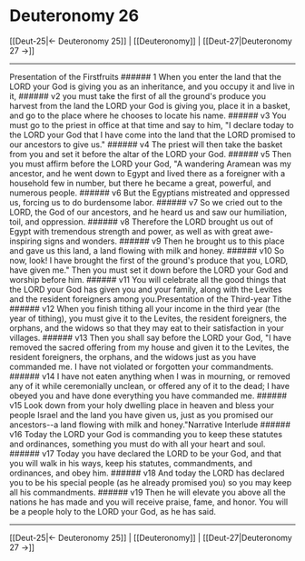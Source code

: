 # Deuteronomy 26

[[Deut-25|← Deuteronomy 25]] | [[Deuteronomy]] | [[Deut-27|Deuteronomy 27 →]]
***

Presentation of the Firstfruits ###### 1 When you enter the land that the LORD your God is giving you as an inheritance, and you occupy it and live in it, ###### v2 you must take the first of all the ground's produce you harvest from the land the LORD your God is giving you, place it in a basket, and go to the place where he chooses to locate his name. ###### v3 You must go to the priest in office at that time and say to him, "I declare today to the LORD your God that I have come into the land that the LORD promised to our ancestors to give us." ###### v4 The priest will then take the basket from you and set it before the altar of the LORD your God. ###### v5 Then you must affirm before the LORD your God, "A wandering Aramean was my ancestor, and he went down to Egypt and lived there as a foreigner with a household few in number, but there he became a great, powerful, and numerous people. ###### v6 But the Egyptians mistreated and oppressed us, forcing us to do burdensome labor. ###### v7 So we cried out to the LORD, the God of our ancestors, and he heard us and saw our humiliation, toil, and oppression. ###### v8 Therefore the LORD brought us out of Egypt with tremendous strength and power, as well as with great awe-inspiring signs and wonders. ###### v9 Then he brought us to this place and gave us this land, a land flowing with milk and honey. ###### v10 So now, look! I have brought the first of the ground's produce that you, LORD, have given me." Then you must set it down before the LORD your God and worship before him. ###### v11 You will celebrate all the good things that the LORD your God has given you and your family, along with the Levites and the resident foreigners among you.Presentation of the Third-year Tithe ###### v12 When you finish tithing all your income in the third year (the year of tithing), you must give it to the Levites, the resident foreigners, the orphans, and the widows so that they may eat to their satisfaction in your villages. ###### v13 Then you shall say before the LORD your God, "I have removed the sacred offering from my house and given it to the Levites, the resident foreigners, the orphans, and the widows just as you have commanded me. I have not violated or forgotten your commandments. ###### v14 I have not eaten anything when I was in mourning, or removed any of it while ceremonially unclean, or offered any of it to the dead; I have obeyed you and have done everything you have commanded me. ###### v15 Look down from your holy dwelling place in heaven and bless your people Israel and the land you have given us, just as you promised our ancestors--a land flowing with milk and honey."Narrative Interlude ###### v16 Today the LORD your God is commanding you to keep these statutes and ordinances, something you must do with all your heart and soul. ###### v17 Today you have declared the LORD to be your God, and that you will walk in his ways, keep his statutes, commandments, and ordinances, and obey him. ###### v18 And today the LORD has declared you to be his special people (as he already promised you) so you may keep all his commandments. ###### v19 Then he will elevate you above all the nations he has made and you will receive praise, fame, and honor. You will be a people holy to the LORD your God, as he has said.

***
[[Deut-25|← Deuteronomy 25]] | [[Deuteronomy]] | [[Deut-27|Deuteronomy 27 →]]
